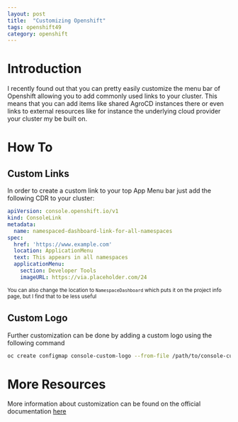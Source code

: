 ```yaml
---
layout: post
title:  "Customizing Openshift"
tags: openshift49
category: openshift
---
```



# Introduction

I recently found out that you can pretty easily customize the menu bar of Openshift allowing you to add commonly used links to your cluster. This means that you can add items like shared AgroCD instances there or even links to external resources like for instance the underlying cloud provider your cluster my be built on.

# How To

## Custom Links

In order to create a custom link to your top App Menu bar just add the following CDR to your cluster:

``` yaml
apiVersion: console.openshift.io/v1
kind: ConsoleLink
metadata:
  name: namespaced-dashboard-link-for-all-namespaces
spec:
  href: 'https://www.example.com'
  location: ApplicationMenu
  text: This appears in all namespaces
  applicationMenu:
    section: Developer Tools
    imageURL: https://via.placeholder.com/24
```

<sub>You can also change the location to `NamespaceDashboard` which puts it on the project info page, but I find that to be less useful</sub>

## Custom Logo

Further customization can be done by adding a custom logo using the following command

``` sh
oc create configmap console-custom-logo --from-file /path/to/console-custom-logo.png -n openshift-config
```

# More Resources

More information about customization can be found on the official documentation [here](https://docs.openshift.com/container-platform/4.9/web_console/customizing-the-web-console.html)

